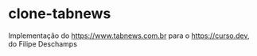 # clone-tabnews

Implementação do https://www.tabnews.com.br para o https://curso.dev, do Filipe Deschamps
